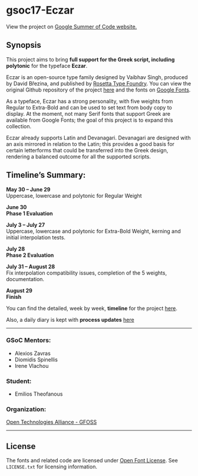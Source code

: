 # gsoc17-Eczar
View the project on [Google Summer of Code website.](https://summerofcode.withgoogle.com/organizations/4825634544025600/#6608201922379776)

## Synopsis

This project aims to bring **full support for the Greek script, including polytonic** for the typeface **Eczar**.

Eczar is an open-source type family designed by Vaibhav Singh, produced by David Březina, and published by [Rosetta Type Foundry](https://rosettatype.com).
You can view the original Github repository of the project [here](https://github.com/rosettatype/Eczar) and the fonts on [Google Fonts](https://fonts.google.com/specimen/Eczar).

As a typeface, Eczar has a strong personality, with five weights from Regular to Extra-Bold and can be used to set text from body copy to display.
At the moment, not many Serif fonts that support Greek are available from Google Fonts; the goal of this project is to expand this collection.

Eczar already supports Latin and Devanagari. Devanagari are designed with an axis mirrored in relation to the Latin; this provides a good basis for certain letterforms that could be transferred into the Greek design, rendering a balanced outcome for all the supported scripts.

## Timeline’s Summary:

**May 30 – June 29**<br />
Uppercase, lowercase and polytonic for Regular Weight

**June 30**<br />
**Phase 1 Evaluation**

**July 3 – July 27**<br />
Uppercase, lowercase and polytonic for Extra-Bold Weight, kerning and initial interpolation tests.

**July 28**<br />
**Phase 2 Evaluation**

**July 31 – August 28**<br />
Fix interpolation compatibility issues, completion of the 5 weights, documentation.

**August 29**<br />
**Finish**

You can find the detailed, week by week, **timeline** for the project [here](https://github.com/eellak/gsoc17-Eczar/blob/master/TIMELINE.md).

Also, a daily diary is kept with **process updates** [here](https://github.com/eellak/gsoc17-Eczar/blob/master/GSoC17_Process/ProcessDiary.md)

---

### GSoC Mentors:

* Alexios Zavras
* Diomidis Spinellis
* Irene Vlachou

### Student:

* Emilios Theofanous

### Organization:

[Open Technologies Alliance - GFOSS](https://summerofcode.withgoogle.com/organizations/4825634544025600/)

---

## License

The fonts and related code are licensed under [Open Font License](https://github.com/rosettatype/eczar/tree/master/LICENSE.txt). See `LICENSE.txt` for licensing information.
